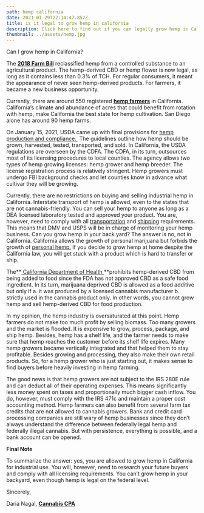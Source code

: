 ```yaml
---
path: hemp california
date: 2021-01-29T22:14:47.852Z
title: is it legal to grow hemp in california
description: Click here to find out if you can legally grow hemp in California
thumbnail: ../assets/hemp.jpg
---
```

Can I grow hemp in California?

The **[2018 Farm Bill](https://www.congress.gov/115/plaws/publ334/PLAW-115publ334.pdf)** reclassified hemp from a controlled substance to an agricultural product. The hemp-derived CBD or hemp flower is now legal, as long as it contains less than 0.3% of TCH. For regular consumers, it meant the appearance of never seen hemp-derived products. For farmers, it became a new business opportunity. 

Currently, there are around 550 registered **[hemp farmers](https://www.cdfa.ca.gov/plant/industrialhemp/docs/Dir_IHGrowers.pdf)** in California. California’s climate and abundance of acres that could benefit from rotation with hemp, make California the best state for hemp cultivation. San Diego alone has around 90 hemp farms. 

On January 15, 2021, USDA came up with final provisions for [hemp production and compliance. ](https://www.ams.usda.gov/rules-regulations/hemp) The guidelines outline how hemp should be grown, harvested, tested, transported, and sold. In California, the USDA regulations are overseen by the CDFA. The CDFA, in its turn, outsources most of its licensing procedures to local counties. The agency allows two types of hemp growing licenses: hemp grower and hemp breeder. The license registration process is relatively stringent. Hemp growers must undergo FBI background checks and let counties know in advance what cultivar they will be growing.

Currently, there are no restrictions on buying and selling industrial hemp in California. Interstate transport of hemp is allowed, even to the states that are not cannabis-friendly. You can sell your hemp to anyone as long as a DEA licensed laboratory tested and approved your product. You are, however, need to comply with all [transportation](http://leginfo.legislature.ca.gov/faces/codes_displaySection.xhtml?sectionNum=81006.&lawCode=FAC) and [shipping](https://about.usps.com/postal-bulletin/2019/pb22521/html/updt_002.htm) requirements. This means that DMV and USPS will be in charge of monitoring your hemp business. Can you grow hemp in your back yard? The answer is no, not in California. California allows the growth of personal marijuana but forbids the growth of [personal hemp.](https://www.cdfa.ca.gov/plant/industrialhemp/faq.html) If you decide to grow hemp at home despite the California law, you will get stuck with a product which is hard to transfer or ship.  

The**[ California Department of Health ](https://www.co.monterey.ca.us/home/showdocument?id=69190)**prohibits hemp-derived CBD from being added to food since the FDA has not approved CBD as a safe food ingredient. In its turn, marijuana deprived CBD is allowed as a food additive but only if a. it was produced by a licensed cannabis manufacturer b. strictly used in the cannabis product only. In other words, you cannot grow hemp and sell hemp-derived CBD for food production.

In my opinion, the hemp industry is oversaturated at this point.  Hemp farmers do not make too much profit by selling biomass. Too many growers and the market is flooded.  It is expensive to grow, process, package, and ship hemp.  Besides, hemp has a shelf life, and the farmer needs to make sure that hemp reaches the customer before its shelf life expires. Many hemp growers became vertically integrated and that helped them to stay profitable. Besides growing and processing, they also make their own retail products. So, for a hemp grower who is just starting out, it makes sense to find buyers before heavily investing in hemp farming. 

The good news is that hemp growers are not subject to the IRS 280E rule and can deduct all of their operating expenses. This means significantly less money spent on taxes and proportionally much bigger cash inflow. You do, however, must comply with the IRS 471c and maintain a proper cost accounting method. Hemp farmers can also benefit from several farm tax credits that are not allowed to cannabis growers. Bank and credit card processing companies are still wary of hemp businesses since they don’t always understand the difference between federally legal hemp and federally illegal cannabis. But with persistence, everything is possible, and a bank account can be opened. 

**Final Note**

To summarize the answer: yes, you are allowed to grow hemp in California for industrial use. You will, however, need to research your future buyers and comply with all licensing requirements. You can’t grow hemp in your backyard, even though hemp is legal on the federal level.

Sincerely,

Daria Nagal, **[Cannabis CPA](https://redeyecpa.com/blog/how-to-choose-cannabis-accountant/)**